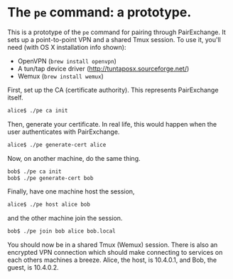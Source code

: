 # The `pe` command: a prototype.

This is a prototype of the `pe` command for pairing through PairExchange.  It
sets up a point-to-point VPN and a shared Tmux session.  To use it, you'll
need (with OS X installation info shown):

* OpenVPN (`brew install openvpn`)
* A tun/tap device driver (<http://tuntaposx.sourceforge.net/>)
* Wemux (`brew install wemux`)

First, set up the CA (certificate authority).  This represents PairExchange
itself.

```sh
alice$ ./pe ca init
```

Then, generate your certificate.  In real life, this would happen when the
user authenticates with PairExchange.

```sh
alice$ ./pe generate-cert alice
```

Now, on another machine, do the same thing.

```sh
bob$ ./pe ca init
bob$ ./pe generate-cert bob
```

Finally, have one machine host the session,

```sh
alice$ ./pe host alice bob
```

and the other machine join the session.

```sh
bob$ ./pe join bob alice bob.local
```

You should now be in a shared Tmux (Wemux) session.  There is also an
encrypted VPN connection which should make connecting to services on each
others machines a breeze. Alice, the host, is 10.4.0.1, and Bob, the guest, is
10.4.0.2.
